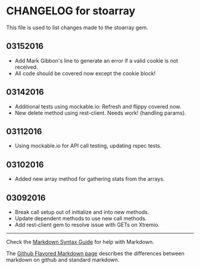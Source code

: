 # CHANGELOG for stoarray

This file is used to list changes made to the stoarray gem.

## 03152016

* Add Mark Gibbon's line to generate an error if a valid cookie is not received.
* All code should be covered now except the cookie block!

## 03142016

* Additional tests using mockable.io: Refresh and flippy covered now.
* New delete method using rest-client. Needs work! (handling params).

## 03112016

* Using mockable.io for API call testing, updating rspec tests.

## 03102016

* Added new array method for gathering stats from the arrays.

## 03092016

* Break call setup out of initialize and into new methods.
* Update dependent methods to use new call methods.
* Add rest-client gem to resolve issue with GETs on Xtremio.

- - -
Check the [Markdown Syntax Guide](http://daringfireball.net/projects/markdown/syntax) for help with Markdown.

The [Github Flavored Markdown page](http://github.github.com/github-flavored-markdown/) describes the differences between markdown on github and standard markdown.
